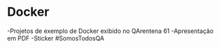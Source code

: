 # Docker

-Projetos de exemplo de Docker exibido no QArentena 61
-Apresentação em PDF 
-Sticker #SomosTodosQA
